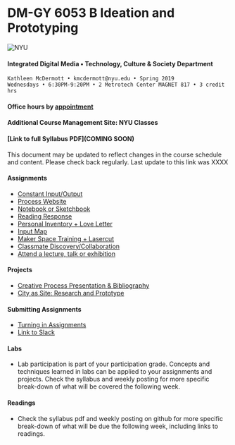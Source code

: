 # DM-GY 6053 B Ideation and Prototyping
![NYU](http://archive.engineering.nyu.edu/files/tandon_long_black.png)
#### Integrated Digital Media • Technology, Culture & Society Department 

    Kathleen McDermott • kmcdermott@nyu.edu • Spring 2019
    Wednesdays • 6:30PM-9:20PM • 2 Metrotech Center MAGNET 817 • 3 credit hrs     

#### Office hours by [appointment ](https://calendar.google.com/calendar/selfsched?sstoken=UUl6ZHRicC1jSXBVfGRlZmF1bHR8OTdkZDlmZTU0N2E4NzZiZTUxZjQ5YjgwYjg5M2NmY2Q)

#### Additional Course Management Site: NYU Classes

#### [Link to full Syllabus PDF](COMING SOON)
This document may be updated to reflect changes in the course schedule and content. Please check back regularly. Last update to this link was XXXX

#### Assignments
* [Constant Input/Output](constant_inputoutput.md)
* [Process Website](process_website.md)
* [Notebook or Sketchbook](notebook_or_sketchbook.md)
* [Reading Response](reading_responses.md)
* [Personal Inventory + Love Letter](personal_inventory.md)
* [Input Map](input_map.md)
* [Maker Space Training + Lasercut](lasercut.md)
* [Classmate Discovery/Collaboration](classmate_discovery.md)
* [Attend a lecture, talk or exhibition](visit_talk_meetup.md)


#### Projects
* [Creative Process Presentation & Bibliography](creative_process.md)
* [City as Site: Research and Prototype](city_as_site.md)

#### Submitting Assignments
* [Turning in Assignments](turning_in_work.md)
* [Link to Slack](https://nyu-ideation-2019.slack.com)

#### Labs
* Lab participation is part of your participation grade. Concepts and techniques learned in labs can be applied to your assignments and projects. Check the syllabus and weekly posting for more specific break-down of what will be covered the following week.

#### Readings
* Check the syllabus pdf and weekly posting on github for more specific break-down of what will be due the following week, including links to readings.
